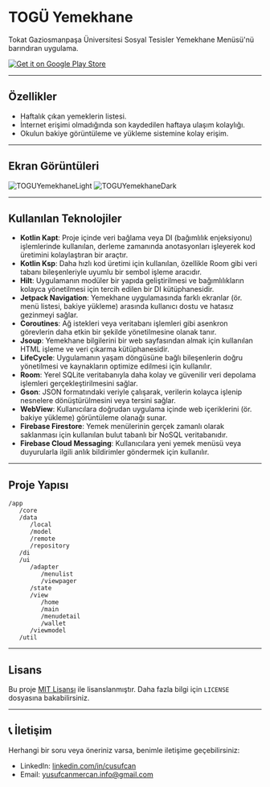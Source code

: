 # TOGÜ Yemekhane

Tokat Gaziosmanpaşa Üniversitesi Sosyal Tesisler Yemekhane Menüsü'nü barındıran uygulama.

[![Get it on Google Play Store](https://upload.wikimedia.org/wikipedia/commons/7/78/Google_Play_Store_badge_EN.svg)](https://play.google.com/store/apps/details?id=com.mercan.app)

---

## Özellikler

- Haftalık çıkan yemeklerin listesi.
- İnternet erişimi olmadığında son kaydedilen haftaya ulaşım kolaylığı.
- Okulun bakiye görüntüleme ve yükleme sistemine kolay erişim.

---

## Ekran Görüntüleri
![TOGUYemekhaneLight](https://github.com/user-attachments/assets/4a97e9e5-7317-401d-a8ad-ca293ba3284e)
![TOGUYemekhaneDark](https://github.com/user-attachments/assets/dc404e63-8662-43b8-be96-d770e776d1b0)

---

## Kullanılan Teknolojiler

- **Kotlin Kapt**: Proje içinde veri bağlama veya DI (bağımlılık enjeksiyonu) işlemlerinde kullanılan, derleme zamanında anotasyonları işleyerek kod üretimini kolaylaştıran bir araçtır.
- **Kotlin Ksp**: Daha hızlı kod üretimi için kullanılan, özellikle Room gibi veri tabanı bileşenleriyle uyumlu bir sembol işleme aracıdır.
- **Hilt**: Uygulamanın modüler bir yapıda geliştirilmesi ve bağımlılıkların kolayca yönetilmesi için tercih edilen bir DI kütüphanesidir.
- **Jetpack Navigation**: Yemekhane uygulamasında farklı ekranlar (ör. menü listesi, bakiye yükleme) arasında kullanıcı dostu ve hatasız gezinmeyi sağlar.
- **Coroutines**: Ağ istekleri veya veritabanı işlemleri gibi asenkron görevlerin daha etkin bir şekilde yönetilmesine olanak tanır.
- **Jsoup**: Yemekhane bilgilerini bir web sayfasından almak için kullanılan HTML işleme ve veri çıkarma kütüphanesidir.
- **LifeCycle**: Uygulamanın yaşam döngüsüne bağlı bileşenlerin doğru yönetilmesi ve kaynakların optimize edilmesi için kullanılır.
- **Room**: Yerel SQLite veritabanıyla daha kolay ve güvenilir veri depolama işlemleri gerçekleştirilmesini sağlar.
- **Gson**: JSON formatındaki veriyle çalışarak, verilerin kolayca işlenip nesnelere dönüştürülmesini veya tersini sağlar.
- **WebView**: Kullanıcılara doğrudan uygulama içinde web içeriklerini (ör. bakiye yükleme) görüntüleme olanağı sunar.
- **Firebase Firestore**: Yemek menülerinin gerçek zamanlı olarak saklanması için kullanılan bulut tabanlı bir NoSQL veritabanıdır.
- **Firebase Cloud Messaging**: Kullanıcılara yeni yemek menüsü veya duyurularla ilgili anlık bildirimler göndermek için kullanılır.

---

## Proje Yapısı

```
/app
   /core
   /data
      /local
      /model
      /remote
      /repository
   /di
   /ui
      /adapter
         /menulist
         /viewpager
      /state
      /view
         /home
         /main
         /menudetail
         /wallet
      /viewmodel
   /util
```

---

## Lisans

Bu proje [MIT Lisansı](LICENSE) ile lisanslanmıştır. Daha fazla bilgi için `LICENSE` dosyasına
bakabilirsiniz.

---

## 📞 İletişim

Herhangi bir soru veya öneriniz varsa, benimle iletişime geçebilirsiniz:

- LinkedIn: [linkedin.com/in/cusufcan](https://linkedin.com/in/cusufcan)
- Email: [yusufcanmercan.info@gmail.com](mailto:yusufcanmercan.info@gmail.com)
